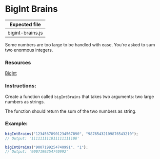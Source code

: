 # BigInt Brains

| Expected file    |
| ---------------- |
| bigint-brains.js |

Some numbers are too large to be handled with ease. You're asked to sum two enormous integers.

### Resources

[BigInt](https://developer.mozilla.org/ru/docs/Web/JavaScript/Reference/Global_Objects/BigInt)

### Instructions:

Create a function called `bigIntBrains` that takes two arguments: two large numbers as strings.

The function should return the sum of the two numbers as string.

### Example:

```js
bigIntBrains("12345678901234567890", "98765432109876543210");
// Output: '111111111011111111100'

bigIntBrains("9007199254740991", "1");
// Output: '9007199254740992'
```
